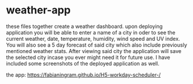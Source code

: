 # weather-app
these files together create a weather dashboard. upon deploying application you will be able to enter a name of a city in oder to see the current weather, date, temperature, humidity, wind speed and UV index. You will also see a 5 day forecast of said city which also include previously mentioned weather stats. After viewing said city the application will save the selected city incase you ever might need it for future use. I have included some screenshots of the deployed application as well.



the app:  https://fabianingram.github.io/H5-workday-scheduler-/

